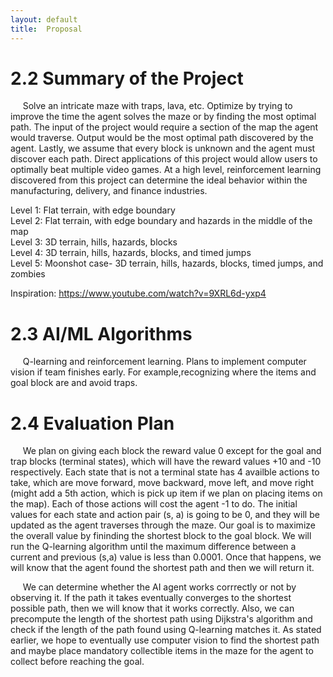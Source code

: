 ```yaml
---
layout: default
title:  Proposal
---
```


# 2.2 Summary of the Project
&nbsp;&nbsp;&nbsp;&nbsp; Solve an intricate maze with traps, lava, etc. Optimize by trying to improve the time the agent solves the maze or by finding the most optimal path. The input of the project would require a section of the map the agent would traverse. Output would be the most optimal path discovered by the agent. Lastly, we assume that every block is unknown and the agent must discover each path. Direct applications of this project would allow users to optimally beat multiple video games. At a high level, reinforcement learning discovered from this project can determine the ideal behavior within the manufacturing, delivery, and finance industries.


Level 1: Flat terrain, with edge boundary   
Level 2: Flat terrain, with edge boundary and hazards in the middle of the map  
Level 3: 3D terrain, hills, hazards, blocks  
Level 4: 3D terrain, hills, hazards, blocks, and timed jumps  
Level 5: Moonshot case- 3D terrain, hills, hazards, blocks, timed jumps, and zombies     

Inspiration: https://www.youtube.com/watch?v=9XRL6d-yxp4






# 2.3 AI/ML Algorithms
&nbsp;&nbsp;&nbsp;&nbsp; Q-learning and reinforcement learning. Plans to implement computer vision if team finishes early. For example,recognizing where the items and goal block are and avoid traps.


# 2.4 Evaluation Plan
&nbsp;&nbsp;&nbsp;&nbsp; We plan on giving each block the reward value 0 except for the goal and trap blocks (terminal states), which will have the reward values +10 and -10 respectively. Each state that is not a terminal state has 4 availble actions to take, which are move forward, move backward, move left, and move right (might add a 5th action, which is pick up item if we plan on placing items on the map). Each of those actions will cost the agent -1 to do. The initial values for each state and action pair (s, a) is going to be 0, and they will be updated as the agent traverses through the maze. Our goal is to maximize the overall value by fininding the shortest block to the goal block. We will run the Q-learning algorithm until the maximum difference between a current and previous (s,a) value is less than 0.0001. Once that happens, we will know that the agent found the shortest path and then we will return it.


&nbsp;&nbsp;&nbsp;&nbsp; We can determine whether the AI agent works corrrectly or not by observing it. If the path it takes eventually converges to the shortest possible path, then we will know that it works correctly. Also, we can precompute the length of the shortest path using Dijkstra's algorithm and check if the length of the path found using Q-learning matches it. As stated earlier, we hope to eventually use computer vision to find the shortest path and maybe place mandatory collectible items in the maze for the agent to collect before reaching the goal.
